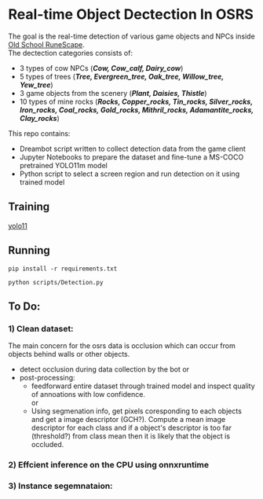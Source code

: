 # Real-time Object Dectection In OSRS

The goal is the real-time detection of various game objects and NPCs inside [Old School RuneScape](https://www.oldschool.runescape.com/). <br> The dectection categories consists of:
  - 3 types of cow NPCs (***Cow, Cow_calf, Dairy_cow***)
  - 5 types of trees (***Tree, Evergreen_tree, Oak_tree, Willow_tree, Yew_tree***)
  - 3 game objects from the scenery (***Plant, Daisies, Thistle***)
  - 10 types of mine rocks (***Rocks, Copper_rocks, Tin_rocks, Silver_rocks, Iron_rocks, Coal_rocks, Gold_rocks, Mithril_rocks, Adamantite_rocks, Clay_rocks***)

This repo contains:
  - Dreambot script written to collect detection data from the game client []()
  - Jupyter Notebooks to prepare the dataset and fine-tune a MS-COCO pretrained YOLO11m model
  - Python script to select a screen region and run detection on it using trained model

## Training
[yolo11](https://github.com/ultralytics/ultralytics/blob/main/docs/en/models/yolo11.md)

## Running


```
pip install -r requirements.txt

```

```
python scripts/Detection.py
```


## To Do:    

### 1) Clean dataset:

The main concern for the osrs data is occlusion which can occur from objects behind walls or other objects. 


  - detect occlusion during data collection by the bot
    or 
  - post-processing:
       - feedforward entire dataset through trained model and inspect quality of annoations with low confidence.  
         or 
       - Using segmenation info, get pixels coresponding to each objects and get a image descriptor (GCH?). Compute a mean image descriptor for each class and if a object's descriptor is too far (threshold?) from class mean then it is likely that the object is occluded.

### 2) Effcient inference on the CPU using onnxruntime

### 3) Instance segemnataion:

